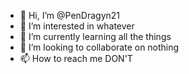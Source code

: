 - 👋 Hi, I’m @PenDragyn21
- 👀 I’m interested in whatever
- 🌱 I’m currently learning all the things
- 💞️ I’m looking to collaborate on nothing
- 📫 How to reach me DON'T

<!---
PenDragyn21/PenDragyn21 is a ✨ special ✨ repository because its `README.md` (this file) appears on your GitHub profile.
You can click the Preview link to take a look at your changes.
--->
